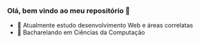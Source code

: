 ### Olá, bem vindo ao meu repositório 👋


- 🔭 Atualmente estudo desenvolvimento Web e áreas correlatas
- 🌱 Bacharelando em Ciências da Computação


